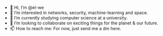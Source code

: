 - 👋 Hi, I’m @el-we
- 👀 I’m interested in networks, security, machine-learning and space.
- 🌱 I’m currently studying computer science at a university.
- 💞️ I’m looking to collaborate on exciting things for the planet & our future.
- 📫 How to reach me: For now, just send me a dm here.

<!---
el-we/el-we is a ✨ special ✨ repository because its `README.md` (this file) appears on your GitHub profile.
You can click the Preview link to take a look at your changes.
--->
